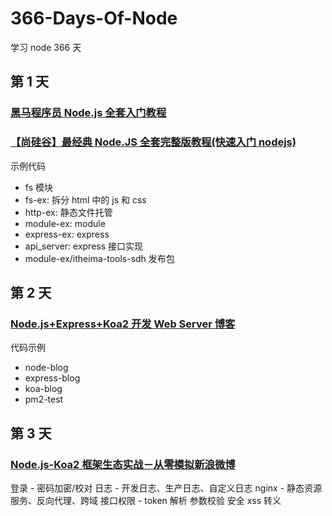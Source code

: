 # 366-Days-Of-Node

学习 node 366 天

## 第 1 天

### [黑马程序员 Node.js 全套入门教程](https://www.bilibili.com/video/BV1a34y167AZ/)

### [【尚硅谷】最经典 Node.JS 全套完整版教程(快速入门 nodejs)](https://www.bilibili.com/video/BV1bs411E7pD/?vd_source=41631d99c1a65feeb21c562327a94eb4)

示例代码

- fs 模块
- fs-ex: 拆分 html 中的 js 和 css
- http-ex: 静态文件托管
- module-ex: module
- express-ex: express
- api_server: express 接口实现
- module-ex/itheima-tools-sdh 发布包

## 第 2 天

### [Node.js+Express+Koa2 开发 Web Server 博客](https://coding.imooc.com/class/320.html)

代码示例

- node-blog
- express-blog
- koa-blog
- pm2-test

## 第 3 天

### [Node.js-Koa2 框架生态实战－从零模拟新浪微博](https://coding.imooc.com/class/388.html)

登录 - 密码加密/校对
日志 - 开发日志、生产日志、自定义日志
nginx - 静态资源服务、反向代理、跨域
接口权限 - token 解析
参数校验
安全 xss 转义
